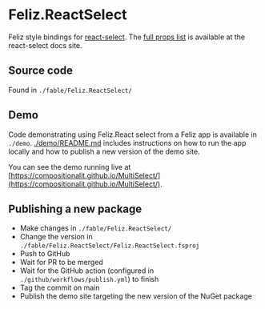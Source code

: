 # Feliz.ReactSelect

Feliz style bindings for [react-select](https://react-select.com/home). The [full props list](https://react-select.com/props) is available at the react-select docs site.

## Source code

Found in `./fable/Feliz.ReactSelect/`

## Demo

Code demonstrating using Feliz.React select from a Feliz app is available in `./demo`. [./demo/README.md](./demo/README.md) includes instructions on how to run the app locally and how to publish a new version of the demo site.

You can see the demo running live at [https://compositionalit.github.io/MultiSelect/](https://compositionalit.github.io/MultiSelect/).

## Publishing a new package

- Make changes in `./fable/Feliz.ReactSelect/`
- Change the version in `./fable/Feliz.ReactSelect/Feliz.ReactSelect.fsproj`
- Push to GitHub
- Wait for PR to be merged
- Wait for the GitHub action (configured in `./github/workflows/publish.yml`) to finish
- Tag the commit on main
- Publish the demo site targeting the new version of the NuGet package

